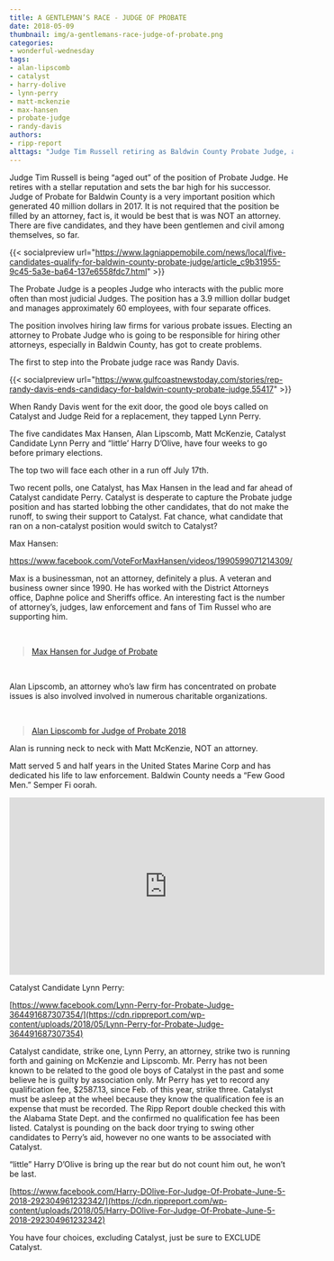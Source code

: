```yaml
---
title: A GENTLEMAN’S RACE - JUDGE OF PROBATE
date: 2018-05-09
thumbnail: img/a-gentlemans-race-judge-of-probate.png
categories:
- wonderful-wednesday
tags:
- alan-lipscomb
- catalyst
- harry-dolive
- lynn-perry
- matt-mckenzie
- max-hansen
- probate-judge
- randy-davis
authors:
- ripp-report
alttags: "Judge Tim Russell retiring as Baldwin County Probate Judge, a vital role handling millions in assets"
---
```

Judge Tim Russell is being “aged out” of the position of Probate Judge. He retires with a stellar reputation and sets the bar high for his successor. Judge of Probate for Baldwin County is a very important position which generated 40 million dollars in 2017. It is not required that the position be filled by an attorney, fact is, it would be best that is was NOT an attorney. There are five candidates, and they have been gentlemen and civil among themselves, so far.

{{< socialpreview url="https://www.lagniappemobile.com/news/local/five-candidates-qualify-for-baldwin-county-probate-judge/article_c9b31955-9c45-5a3e-ba64-137e6558fdc7.html" >}}

The Probate Judge is a peoples Judge who interacts with the public more often than most judicial Judges. The position has a 3.9 million dollar budget and manages approximately 60 employees, with four separate offices.

The position involves hiring law firms for various probate issues. Electing an attorney to Probate Judge who is going to be responsible for hiring other attorneys, especially in Baldwin County, has got to create problems.

The first to step into the Probate judge race was Randy Davis.

{{< socialpreview url="https://www.gulfcoastnewstoday.com/stories/rep-randy-davis-ends-candidacy-for-baldwin-county-probate-judge,55417" >}}

When Randy Davis went for the exit door, the good ole boys called on Catalyst and Judge Reid for a replacement, they tapped Lynn Perry.

The five candidates Max Hansen, Alan Lipscomb, Matt McKenzie, Catalyst Candidate Lynn Perry and “little’ Harry D’Olive, have four weeks to go before primary elections.

The top two will face each other in a run off July 17th.

Two recent polls, one Catalyst, has Max Hansen in the lead and far ahead of Catalyst candidate Perry. Catalyst is desperate to capture the Probate judge position and has started lobbing the other candidates, that do not make the runoff, to swing their support to Catalyst. Fat chance, what candidate that ran on a non-catalyst position would switch to Catalyst?

Max Hansen:

https://www.facebook.com/VoteForMaxHansen/videos/1990599071214309/

Max is a businessman, not an attorney, definitely a plus. A veteran and business owner since 1990. He has worked with the District Attorneys office, Daphne police and Sheriffs office. An interesting fact is the number of attorney’s, judges, law enforcement and fans of Tim Russel who are supporting him.

 

> [Max Hansen for Judge of Probate](https://cdn.rippreport.com/wp-content/uploads/2018/05/VoteForMaxHansen)

 

Alan Lipscomb, an attorney who’s law firm has concentrated on probate issues is also involved involved in numerous charitable organizations.

 

> [Alan Lipscomb for Judge of Probate 2018](https://cdn.rippreport.com/wp-content/uploads/2018/05/AlanLipscombProbateJudge)

Alan is running neck to neck with Matt McKenzie, NOT an attorney.

Matt served 5 and half years in the United States Marine Corp and has dedicated his life to law enforcement. Baldwin County needs a “Few Good Men.” Semper Fi oorah.

<iframe width="560" height="315" src="https://www.youtube.com/embed/k0A26mbgaFM" frameborder="0" allowfullscreen></iframe>

Catalyst Candidate Lynn Perry:

[https://www.facebook.com/Lynn-Perry-for-Probate-Judge-364491687307354/](https://cdn.rippreport.com/wp-content/uploads/2018/05/Lynn-Perry-for-Probate-Judge-364491687307354)

Catalyst candidate, strike one, Lynn Perry, an attorney, strike two is running forth and gaining on McKenzie and Lipscomb. Mr. Perry has not been known to be related to the good ole boys of Catalyst in the past and some believe he is guilty by association only. Mr Perry has yet to record any qualification fee, $2587.13, since Feb. of this year, strike three. Catalyst must be asleep at the wheel because they know the qualification fee is an expense that must be recorded. The Ripp Report double checked this with the Alabama State Dept. and the confirmed no qualification fee has been listed. Catalyst is pounding on the back door trying to swing other candidates to Perry’s aid, however no one wants to be associated with Catalyst.

“little” Harry D’Olive is bring up the rear but do not count him out, he won’t be last.

[https://www.facebook.com/Harry-DOlive-For-Judge-Of-Probate-June-5-2018-292304961232342/](https://cdn.rippreport.com/wp-content/uploads/2018/05/Harry-DOlive-For-Judge-Of-Probate-June-5-2018-292304961232342)

You have four choices, excluding Catalyst, just be sure to EXCLUDE Catalyst.
